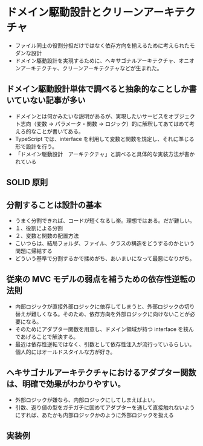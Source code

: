 # ドメイン駆動設計とクリーンアーキテクチャ

- ファイル同士の役割分担だけではなく依存方向を揃えるために考えられたモダンな設計
- ドメイン駆動設計を実現するために、ヘキサゴナルアーキテクチャ、オニオンアーキテクチャ、クリーンアーキテクチャなどが生まれた。

## ドメイン駆動設計単体で調べると抽象的なことしか書いていない記事が多い

- ドメインとは何かみたいな説明があるが、実現したいサービスをオブジェクト志向（変数 → パラメータ・関数 → ロジック）的に解釈してあてはめて考えろ的なことが書いてある。
- TypeScript では、interface を利用して変数と関数を規定し、それに準じる形で設計を行う。
- 「ドメイン駆動設計　アーキテクチャ」と調べると具体的な実装方法が書かれている

## SOLID 原則

## 分割することは設計の基本

- うまく分割できれば、コードが短くなるし楽。理想ではある。だが難しい。
- １、役割による分割
- ２、変数と関数の配置方法
- こいつらは、結局フォルダ、ファイル、クラスの構造をどうするのかという問題に帰結する
- どういう基準で分割するかで揉めがち、あいまいになって最悪になりがち。

## 従来の MVC モデルの弱点を補うための依存性逆転の法則

- 内部ロジックが直接外部ロジックに依存してしまうと、外部ロジックの切り替えが難しくなる。そのため、依存方向を外部ロジックに向けないことが必要になる。
- そのためにアダプター関数を用意し、ドメイン領域が持つ interface を挟んであげることで解決する。
- 最近は依存性逆転ではなく、引数として依存性注入が流行っているらしい。個人的にはオールドスタイルな方が好き。

## ヘキサゴナルアーキテクチャにおけるアダプター関数は、明確で効果がわかりやすい。

- 外部ロジックが嫌なら、内部ロジックにしてしまえばよい。
- 引数、返り値の型をガチガチに固めてアダプターを通して直接触れないようにすれば、あたかも内部ロジックかのように外部ロジックを扱える

## 実装例
